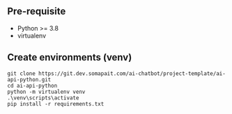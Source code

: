 ## Pre-requisite
- Python >= 3.8
- virtualenv

## Create environments (venv) 
```
git clone https://git.dev.somapait.com/ai-chatbot/project-template/ai-api-python.git
cd ai-api-python
python -m virtualenv venv
.\venv\scripts\activate
pip install -r requirements.txt
```